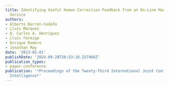```yaml
---
title: Identifying Useful Human Correction Feedback from an On-Line Machine Translation
  Service
authors:
- Alberto Barrón-Cedeño
- Lluís Màrquez
- Q. Carlos A. Henríquez
- Lluís Formiga
- Enrique Romero
- Jonathan May
date: '2013-01-01'
publishDate: '2024-09-28T16:53:18.257466Z'
publication_types:
- paper-conference
publication: '*Proceedings of the Twenty-Third International Joint Conference on Artificial
  Intelligence*'
---
```

